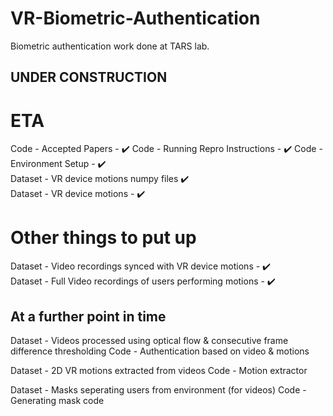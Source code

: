 # VR-Biometric-Authentication
Biometric authentication work done at TARS lab.

## UNDER CONSTRUCTION

# ETA
Code - Accepted Papers - ✔️ 
Code - Running Repro Instructions - ✔️
Code - Environment Setup - ✔️  
Dataset - VR device motions numpy files ✔️  
Dataset - VR device motions - ✔️  

# Other things to put up
Dataset - Video recordings synced with VR device motions - ✔️  
Dataset - Full Video recordings of users performing motions - ✔️ 

## At a further point in time
Dataset - Videos processed using optical flow & consecutive frame difference thresholding
Code - Authentication based on video & motions

Dataset - 2D VR motions extracted from videos
Code - Motion extractor

Dataset - Masks seperating users from environment (for videos)
Code - Generating mask code
